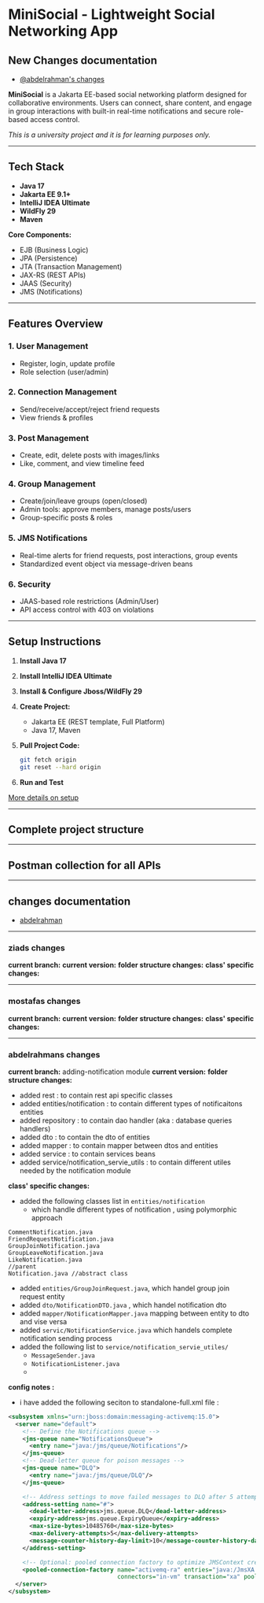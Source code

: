 # MiniSocial - Lightweight Social Networking App

## New Changes documentation
* [@abdelrahman's changes](#abdelrahmans-changes)

**MiniSocial** is a Jakarta EE-based social networking platform designed for collaborative environments. Users can connect, share content, and engage in group interactions with built-in real-time notifications and secure role-based access control.

*This is a university project and it is for learning purposes only.*

---

## Tech Stack

* **Java 17**
* **Jakarta EE 9.1+**
* **IntelliJ IDEA Ultimate**
* **WildFly 29**
* **Maven**

**Core Components:**

* EJB (Business Logic)
* JPA (Persistence)
* JTA (Transaction Management)
* JAX-RS (REST APIs)
* JAAS (Security)
* JMS (Notifications)

---

## Features Overview

### 1. User Management

* Register, login, update profile
* Role selection (user/admin)

### 2. Connection Management

* Send/receive/accept/reject friend requests
* View friends & profiles

### 3. Post Management

* Create, edit, delete posts with images/links
* Like, comment, and view timeline feed

### 4. Group Management

* Create/join/leave groups (open/closed)
* Admin tools: approve members, manage posts/users
* Group-specific posts & roles

### 5. JMS Notifications

* Real-time alerts for friend requests, post interactions, group events
* Standardized event object via message-driven beans

### 6. Security

* JAAS-based role restrictions (Admin/User)
* API access control with 403 on violations

---

## Setup Instructions

1. **Install Java 17**
2. **Install IntelliJ IDEA Ultimate**
3. **Install & Configure Jboss/WildFly 29**
4. **Create Project:**
   * Jakarta EE (REST template, Full Platform)
   * Java 17, Maven
5. **Pull Project Code:**

   ```bash
   git fetch origin
   git reset --hard origin
   ```
6. **Run and Test**

[More details on setup](docs/setup.md)

---

## Complete project structure

---

## Postman collection for all APIs

---
## changes documentation

* [abdelrahman](#abdelrahmans-changes)


---

### ziads changes
**current branch:**
**current version:**
**folder structure changes:**
**class' specific changes:**

---

### mostafas changes
**current branch:**
**current version:**
**folder structure changes:**
**class' specific changes:**

---

### abdelrahmans changes
**current branch:** adding-notification module
**current version:** 
**folder structure changes:**
* added rest : to contain rest api specific classes
* added entities/notification : to contain different types of notificaitons entities
* added repository : to contain dao handler (aka : database queries handlers)
* added dto : to contain the dto of entities
* added mapper : to  contain mapper between dtos and entities 
* added service : to contain services beans
* added service/notification_servie_utils : to contain different utiles needed by the notification module

**class' specific changes:**
* added the following classes list in `entities/notification`
   * which handle different types of notification , using polymorphic approach 
```
CommentNotification.java
FriendRequestNotification.java
GroupJoinNotification.java
GroupLeaveNotification.java
LikeNotification.java
//parent 
Notification.java //abstract class
```
* added `entities/GroupJoinRequest.java`, which handel group join request entity
* added `dto/NotificationDTO.java` , which handel notification dto
* added `mapper/NotificationMapper.java` mapping between entity to dto and vise versa
* added `servic/NotificationService.java` which handels complete notification sending process
* added the following list to `service/notification_servie_utiles/`
   * `MessageSender.java`
   * `NotificationListener.java`
   * 

**config notes :**
* i have added the following seciton to standalone-full.xml file :
```xml
<subsystem xmlns="urn:jboss:domain:messaging-activemq:15.0">
  <server name="default">
    <!-- Define the Notifications queue -->
    <jms-queue name="NotificationsQueue">
      <entry name="java:/jms/queue/Notifications"/>
    </jms-queue>
    <!-- Dead-letter queue for poison messages -->
    <jms-queue name="DLQ">
      <entry name="java:/jms/queue/DLQ"/>
    </jms-queue>

    <!-- Address settings to move failed messages to DLQ after 5 attempts -->
    <address-setting name="#">
      <dead-letter-address>jms.queue.DLQ</dead-letter-address>
      <expiry-address>jms.queue.ExpiryQueue</expiry-address>
      <max-size-bytes>10485760</max-size-bytes>
      <max-delivery-attempts>5</max-delivery-attempts>
      <message-counter-history-day-limit>10</message-counter-history-day-limit>
    </address-setting>

    <!-- Optional: pooled connection factory to optimize JMSContext creation -->
    <pooled-connection-factory name="activemq-ra" entries="java:/JmsXA java:jboss/DefaultJMSConnectionFactory"
                               connectors="in-vm" transaction="xa" pooling-enabled="true" min-pool-size="5" max-pool-size="50"/>
  </server>
</subsystem>
```